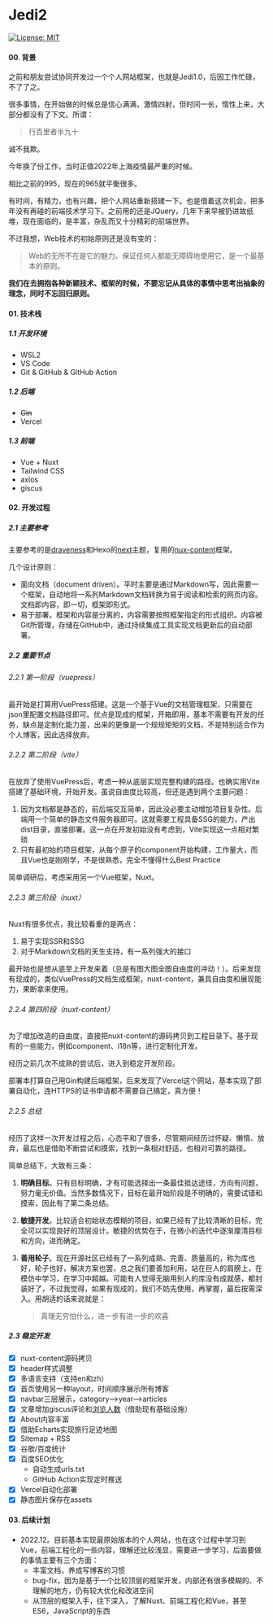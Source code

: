 # Jedi2

[![License: MIT](https://img.shields.io/badge/License-MIT-green.svg)](https://opensource.org/licenses/MIT)

#### 00. 背景

之前和朋友尝试协同开发过一个个人网站框架，也就是Jedi1.0，后因工作忙碌，不了了之。

很多事情，在开始做的时候总是信心满满，激情四射，但时间一长，惰性上来，大部分都没有了下文。所谓：

> 行百里者半九十

诚不我欺。

今年换了份工作，当时正值2022年上海疫情最严重的时候。

相比之前的995，现在的965就平衡很多。

有时间，有精力，也有兴趣，把个人网站重新搭建一下。也是借着这次机会，把多年没有再碰的前端技术学习下。之前用的还是JQuery，几年下来早被扔进故纸堆，现在面临的，是丰富，杂乱而又十分精彩的前端世界。

不过我想，Web技术的初始原则还是没有变的：

> Web的无所不在是它的魅力。保证任何人都能无障碍地使用它，是一个最基本的原则。

**我们在去拥抱各种新颖技术、框架的时候，不要忘记从具体的事情中思考出抽象的理念，同时不忘回归原则。**

#### 01. 技术栈

##### 1.1 开发环境

- WSL2
- VS Code
- Git & GitHub & GitHub Action

##### 1.2 后端

- ~~Gin~~
- Vercel

##### 1.3 前端

- Vue + Nuxt
- Tailwind CSS
- axios
- giscus

#### 02. 开发过程

##### 2.1 主要参考

主要参考的是[draveness](https://draveness.me/)和Hexo的[next](https://theme-next.js.org/)主题，复用的[nux-content](https://content.nuxtjs.org/)框架。

几个设计原则：

- 面向文档（document driven）。平时主要是通过Markdown写，因此需要一个框架，自动地将一系列Markdown文档转换为易于阅读和检索的网页内容。文档即内容，即一切，框架即形式。
- 易于部署。框架和内容是分离的，内容需要按照框架指定的形式组织。内容被Git所管理，存储在GitHub中，通过持续集成工具实现文档更新后的自动部署。

##### 2.2 重要节点

###### 2.2.1 第一阶段（vuepress）

最开始是打算用VuePress搭建。这是一个基于Vue的文档管理框架，只需要在json里配置文档路径即可。优点是现成的框架，开箱即用，基本不需要有开发的任务，缺点是定制化能力差，出来的更像是一个规规矩矩的文档，不是特别适合作为个人博客，因此选择放弃。

###### 2.2.2 第二阶段（vite）

在放弃了使用VuePress后，考虑一种从底层实现完整构建的路径。也确实用Vite搭建了基础环境，开始开发。虽说自由度比较高，但还是遇到两个主要问题：

1. 因为文档都是静态的，前后端交互简单，因此没必要主动增加项目复杂性。后端用一个简单的静态文件服务器即可。这就需要工程具备SSG的能力，产出dist目录，直接部署。这一点在开发初始没有考虑到，Vite实现这一点相对繁琐
2. 只有最初始的项目框架，从每个原子的component开始构建，工作量大，而且Vue也是刚刚学，不是很熟悉，完全不懂得什么Best Practice

简单调研后，考虑采用另一个Vue框架，Nuxt。

###### 2.2.3 第三阶段（nuxt）

Nuxt有很多优点，我比较看重的是两点：

1. 易于实现SSR和SSG
2. 对于Markdown文档的天生支持，有一系列强大的接口

最开始也是想从底至上开发来着（总是有图大图全图自由度的冲动！）。后来发现有现成的，类似VuePress的文档生成框架，nuxt-content，兼具自由度和展现能力，果断拿来使用。

###### 2.2.4 第四阶段（nuxt-content）

为了增加改造的自由度，直接把nuxt-content的源码拷贝到工程目录下。基于现有的一些能力，例如component、i18n等，进行定制化开发。

经历之前几次不成熟的尝试后，进入到稳定开发阶段。

部署本打算自己用Gin构建后端框架，后来发现了Vercel这个网站，基本实现了部署自动化，连HTTPS的证书申请都不需要自己搞定，真方便！

###### 2.2.5 总结

经历了这样一次开发过程之后，心态平和了很多，尽管期间经历过怀疑、懒惰、放弃，最后也是借助不断尝试和摸索，找到一条相对舒适，也相对可靠的路径。

简单总结下，大致有三条：

1. **明确目标**。只有目标明确，才有可能选择出一条最佳抵达途径，方向有问题，努力毫无价值。当然多数情况下，目标在最开始阶段是不明确的，需要试错和摸索，因此有了第二条总结。

2. **敏捷开发**。比较适合初始状态模糊的项目，如果已经有了比较清晰的目标，完全可以实现良好的顶层设计。敏捷的优势在于，在微小的迭代中逐渐厘清目标和方向，进而确定。

3. **善用轮子**。现在开源社区已经有了一系列成熟、完善、质量高的，称为库也好，轮子也好，解决方案也罢，总之我们要善加利用，站在巨人的肩膀上，在模仿中学习，在学习中超越。可能有人觉得无脑用别人的库没有成就感，都封装好了，不过我觉得，如果有现成的，我们不妨先使用，再掌握，最后按需深入。用胡适的话来说就是：

   > 真理无穷怕什么，进一步有进一步的欢喜

##### 2.3 稳定开发

- [x] nuxt-content源码拷贝
- [x] header样式调整
- [x] 多语言支持（支持en和zh）
- [x] 首页使用另一种layout，时间顺序展示所有博客
- [x] navbar三层展示，category-->year-->articles
- [x] 文章增加giscus评论和[浏览人数](https://github.com/jwenjian/visitor-badge)（借助现有基础设施）
- [x] About内容丰富 
- [x] 借助Echarts实现旅行足迹地图
- [x] Sitemap + RSS
- [x] 谷歌/百度统计
- [x] 百度SEO优化
  - 自动生成urls.txt
  - GitHub Action实现定时推送
- [x] Vercel自动化部署
- [x] 静态图片保存在assets

#### 03. 后续计划

- 2022.12。目前基本实现最原始版本的个人网站，也在这个过程中学习到Vue，前端工程化的一些内容，理解还比较浅显，需要进一步学习，后面要做的事情主要有三个方面：
  - 丰富文档，养成写博客的习惯
  - bug-fix，因为是基于一个比较顶层的框架开发，内部还有很多模糊的、不理解的地方，仍有较大优化和改进空间
  - 从顶层的框架入手，往下深入，了解Nuxt、前端工程化和Vue，甚至ES6，JavaScript的东西
